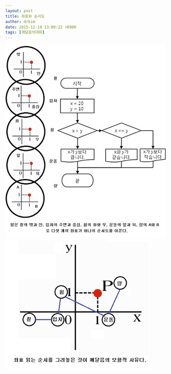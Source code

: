 ```yaml
---
layout: post
title: 좌표와 순서도
author: drkim
date: 2015-12-10 13:09:22 +0900
tags: [깨달음의대화]
---
```





![](/files/attach/images/198/652/646/96.jpg)![](/files/attach/images/198/652/646/97.jpg)